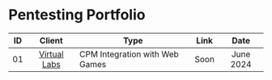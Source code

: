 # Pentesting Portfolio

| ID  |            Client             | Type     | Link |    Date    |
| :-: | :---------------------------: | ------- | :------: | :--------: |
| 01  | [Virtual Labs](https://www.virtual.tech/) | CPM Integration with Web Games |  Soon   | June 2024 |